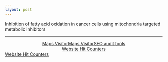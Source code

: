 ```yaml
---
layout: post
---
```


Inhibition of fatty acid oxidation in cancer cells using mitochondria targeted
metabolic inhibitors 

[](https://github.com/Xiao9003/Xiao9003.github.io/blob/main/images/2021_Syvester_Retreat.png)

---

<center><a href="https://livetrafficfeed.com/live-maps-visitor" data-size="60"
data-type="4" data-root="0" id="LTF_mapjs_website">Maps Visitor</a><script
type="text/javascript"
src="//cdn.livetrafficfeed.com/static/mapjs/live.v2.js"></script><noscript><a
href="http://livetrafficfeed.com/live-maps-visitor">Maps Visitor</a><a
href="https://w3seotools.com">SEO audit tools</a></noscript></center>
<center><a href="https://livetrafficfeed.com/hit-counter" data-root="0"
data-unique="0" data-style="5" data-min="7" data-start="1"
id="LTF_hitcounter">Website Hit Counters</a><script type="text/javascript"
src="//cdn.livetrafficfeed.com/static/hitcounterjs/live.js"></script></center><noscript><a
href="https://livetrafficfeed.com/hit-counter">Website Hit
Counters</a></noscript>
<!--<script type="text/javascript" src="//rf.revolvermaps.com/0/0/8.js?i=541ki6a3p1k&amp;m=2&amp;c=007eff&amp;cr1=007eff&amp;f=verdana&amp;l=33" async="async"></script>-->
<!--<script type='text/javascript' id='clustrmaps' src='//cdn.clustrmaps.com/map_v2.js?cl=cbcbcb&w=268&t=tt&d=AkXhChni97RSFeNqU-zrTuJ9Z29X57K3GvG_1pYIhBM&cmo=5fa08c&cmn=5fa08c'></script>-->

